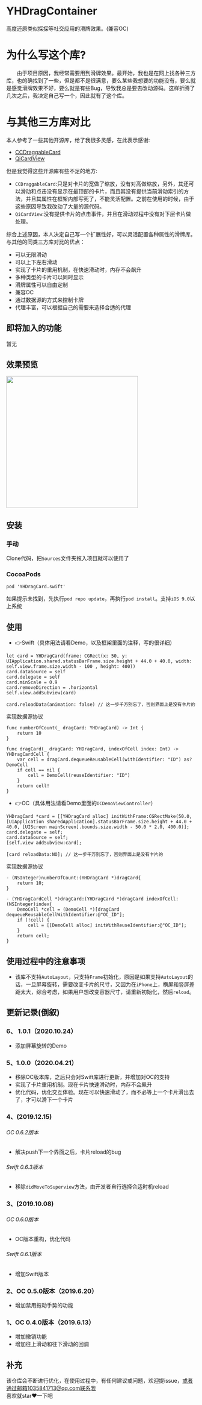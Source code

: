 # YHDragContainer
高度还原类似探探等社交应用的滑牌效果。(兼容OC)

# 为什么写这个库?
&emsp;&emsp;由于项目原因，我经常需要用到滑牌效果。最开始，我也是在网上找各种三方库，也的确找到了一些，但是都不是很满意，要么某些我想要的功能没有，要么就是感觉滑牌效果不好，要么就是有些Bug，导致我总是要去改动源码。这样折腾了几次之后，我决定自己写一个，因此就有了这个库。

# 与其他三方库对比
本人参考了一些其他开源库，给了我很多灵感，在此表示感谢:

- [CCDraggableCard](https://github.com/liuzechen/CCDraggableCard-Master)
- [QiCardView](https://github.com/QiShare/QiCardView)

但是我觉得这些开源库有些不足的地方:
- `CCDraggableCard`:只是对卡片的宽做了缩放，没有对高做缩放，另外，其还可以滑动和点击没有显示在最顶部的卡片，而且其没有提供当前滑动索引的方法，并且其属性在框架内部写死了，不能灵活配置。之前在使用的时候，由于这些原因导致我改动了大量的源代码。
- `QiCardView`:没有提供卡片的点击事件，并且在滑动过程中没有对下层卡片做处理。

综合上述原因，本人决定自己写一个扩展性好，可以灵活配置各种属性的滑牌库。
与其他的同类三方库对比的优点：
- 可以无限滑动
- 可以上下左右滑动
- 实现了卡片的重用机制，在快速滑动时，内存不会飙升
- 多种类型的卡片可以同时显示
- 滑牌属性可以自由定制
- 兼容OC
- 通过数据源的方式来控制卡牌
- 代理丰富，可以根据自己的需要来选择合适的代理

## 即将加入的功能
暂无

## 效果预览
<img src="GIF/example.gif" width="350">

## 安装

### 手动
Clone代码，把`Sources`文件夹拖入项目就可以使用了

### CocoaPods

```
pod 'YHDragCard.swift'
```
如果提示未找到，先执行`pod repo update`，再执行`pod install`。支持`iOS 9.0`以上系统

## 使用
- 👉Swift（具体用法请看Demo，以及框架里面的注释，写的很详细）

```
let card = YHDragCard(frame: CGRect(x: 50, y: UIApplication.shared.statusBarFrame.size.height + 44.0 + 40.0, width: self.view.frame.size.width - 100 , height: 400))
card.dataSource = self
card.delegate = self
card.minScale = 0.9
card.removeDirection = .horizontal
self.view.addSubview(card)

card.reloadData(animation: false) // 这一步千万别忘了，否则界面上是没有卡片的
```
实现数据源协议
```
func numberOfCount(_ dragCard: YHDragCard) -> Int {
    return 10
}
    
func dragCard(_ dragCard: YHDragCard, indexOfCell index: Int) -> YHDragCardCell {
    var cell = dragCard.dequeueReusableCell(withIdentifier: "ID") as?DemoCell
    if cell == nil {
        cell = DemoCell(reuseIdentifier: "ID")
    }
    return cell!
}

```


- 👉OC（具体用法请看Demo里面的`OCDemoViewController`）

```
YHDragCard *card = [[YHDragCard alloc] initWithFrame:CGRectMake(50.0, [UIApplication sharedApplication].statusBarFrame.size.height + 44.0 + 40.0, [UIScreen mainScreen].bounds.size.width - 50.0 * 2.0, 400.0)];
card.delegate = self;
card.dataSource = self;
[self.view addSubview:card];

[card reloadData:NO]; // 这一步千万别忘了，否则界面上是没有卡片的
```
实现数据源协议
```
- (NSInteger)numberOfCount:(YHDragCard *)dragCard{
    return 10;
}

- (YHDragCardCell *)dragCard:(YHDragCard *)dragCard indexOfCell:(NSInteger)index{
    DemoCell *cell = (DemoCell *)[dragCard dequeueReusableCellWithIdentifier:@"OC_ID"];
    if (!cell) {
        cell = [[DemoCell alloc] initWithReuseIdentifier:@"OC_ID"];
    }
    return cell;
}
```

## 使用过程中的注意事项
- 该库不支持`AutoLayout`，只支持`Frame`初始化，原因是如果支持`AutoLayout`的话，一旦屏幕旋转，需要改变卡片的尺寸，又因为在`iPhone`上，横屏和竖屏差距太大，综合考虑，如果用户想改变容器尺寸，请重新初始化，然后`reload`。

## 更新记录(倒叙)
### 6、 1.0.1（2020.10.24）
- 添加屏幕旋转的Demo

### 5、1.0.0（2020.04.21）
- 移除OC版本库，之后只会对Swift库进行更新，并增加对OC的支持
- 实现了卡片重用机制。现在卡片快速滑动时，内存不会飙升
- 优化代码，优化交互体验。现在可以快速滑动了，而不必等上一个卡片滑出去了，才可以滑下一个卡片

### 4、(2019.12.15)

###### OC 0.6.2版本
- 解决push下一个界面之后，卡片reload的bug

###### Swift 0.6.3版本
- 移除`didMoveToSuperview`方法，由开发者自行选择合适时机reload

### 3、(2019.10.08)

###### OC 0.6.0版本
- OC版本重构，优化代码

###### Swift 0.6.1版本
- 增加Swift版本

### 2、OC 0.5.0版本（2019.6.20）
- 增加禁用拖动手势的功能

### 1、OC 0.4.0版本（2019.6.13）
- 增加撤销功能
- 增加往上滑动和往下滑动的回调

## 补充
该仓库会不断进行优化，在使用过程中，有任何建议或问题，欢迎提issue，或者通过邮箱1035841713@qq.com联系我<br>
喜欢就star❤️一下吧
